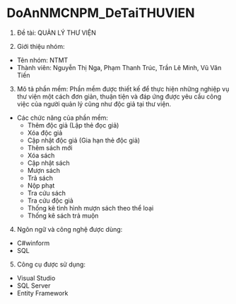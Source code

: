 # DoAnNMCNPM_DeTaiTHUVIEN
1. Đề tài: QUẢN LÝ THƯ VIỆN

2. Giới thiệu nhóm: 
- Tên nhóm: NTMT
- Thành viên: Nguyễn Thị Nga, Phạm Thanh Trúc, Trần Lê Minh, Vũ Văn Tiến

3. Mô tả phần mềm: Phần mềm được thiết kế để thực hiện những nghiệp vụ thư viện một cách đơn giản, thuận tiện và đáp ứng được yêu cầu công việc của người quản lý cũng như độc giả tại thư viện.
- Các chức năng của phần mềm:
   - Thêm độc giả (Lập thẻ đọc giả)
   - Xóa độc giả
   - Cập nhật độc giả (Gia hạn thẻ độc giả)
   - Thêm sách mới
   - Xóa sách
   - Cập nhật sách
   - Mượn sách
   - Trả sách
   - Nộp phạt
   - Tra cứu sách
   - Tra cứu độc giả
   - Thống kê tình hình mượn sách theo thể loại
   - Thống kê sách trả muộn
4. Ngôn ngữ và công nghệ được dùng: 
 - C#winform
 - SQL
  
5. Công cụ được sử dụng:
 - Visual Studio
 - SQL Server
 - Entity Framework
  
